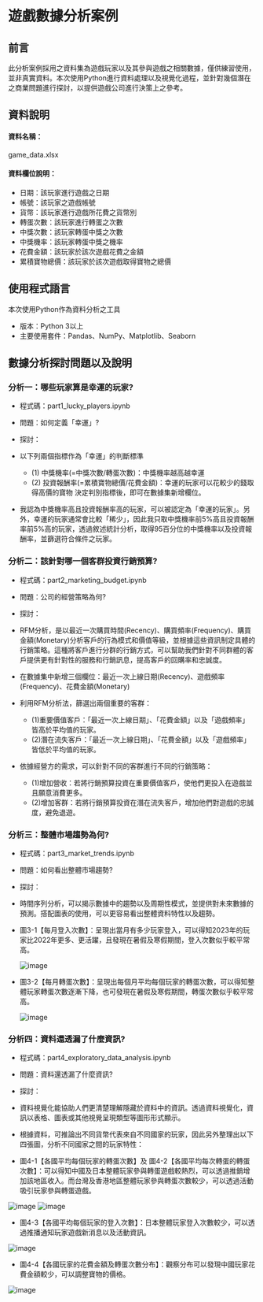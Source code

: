 # 遊戲數據分析案例
## 前言
此分析案例採用之資料集為遊戲玩家以及其參與遊戲之相關數據，僅供練習使用，並非真實資料。本次使用Python進行資料處理以及視覺化過程，並針對幾個潛在之商業問題進行探討，以提供遊戲公司進行決策上之參考。
## 資料說明
#### 資料名稱：
game_data.xlsx
#### 資料欄位說明：
* 日期：該玩家進行遊戲之日期
* 帳號：該玩家之遊戲帳號
* 貨幣：該玩家進行遊戲所花費之貨幣別
* 轉蛋次數：該玩家進行轉蛋之次數
* 中獎次數：該玩家轉蛋中獎之次數
* 中獎機率：該玩家轉蛋中獎之機率
* 花費金額：該玩家於該次遊戲花費之金額
* 累積寶物總價：該玩家於該次遊戲取得寶物之總價
## 使用程式語言
本次使用Python作為資料分析之工具
* 版本：Python 3以上
* 主要使用套件：Pandas、NumPy、Matplotlib、Seaborn
## 數據分析探討問題以及說明
### 分析一：哪些玩家算是幸運的玩家?
* 程式碼：part1_lucky_players.ipynb
* 問題：如何定義「幸運」?
* 探討：
* 以下列兩個指標作為「幸運」的判斷標準
  * (1) 中獎機率(=中獎次數/轉蛋次數)：中獎機率越高越幸運
  * (2) 投資報酬率(=累積寶物總價/花費金額)：幸運的玩家可以花較少的錢取得高價的寶物
  決定判別指標後，即可在數據集新增欄位。    
  
* 我認為中獎機率高且投資報酬率高的玩家，可以被認定為「幸運的玩家」。另外，幸運的玩家通常會比較「稀少」，因此我只取中獎機率前5%高且投資報酬率前5%高的玩家，透過敘述統計分析，取得95百分位的中獎機率以及投資報酬率，並篩選符合條件之玩家。

### 分析二：該針對哪一個客群投資行銷預算?
* 程式碼：part2_marketing_budget.ipynb
* 問題：公司的經營策略為何?
* 探討：
* RFM分析，是以最近一次購買時間(Recency)、購買頻率(Frequency)、購買金額(Monetary)分析客戶的行為模式和價值等級，並根據這些資訊制定具體的行銷策略。這種將客戶進行分群的行銷方式，可以幫助我們針對不同群體的客戶提供更有針對性的服務和行銷訊息，提高客戶的回購率和忠誠度。

* 在數據集中新增三個欄位：最近一次上線日期(Recency)、遊戲頻率(Frequency)、花費金額(Monetary)

* 利用RFM分析法，篩選出兩個重要的客群：
  * (1)重要價值客戶：「最近一次上線日期」、「花費金額」以及「遊戲頻率」皆高於平均值的玩家。
  * (2)潛在流失客戶：「最近一次上線日期」、「花費金額」以及「遊戲頻率」皆低於平均值的玩家。

* 依據經營方的需求，可以針對不同的客群進行不同的行銷策略：
  * (1)增加營收：若將行銷預算投資在重要價值客戶，使他們更投入在遊戲並且願意消費更多。
  * (2)增加客群：若將行銷預算投資在潛在流失客戶，增加他們對遊戲的忠誠度，避免退遊。

### 分析三：整體市場趨勢為何?
* 程式碼：part3_market_trends.ipynb
* 問題：如何看出整體市場趨勢?
* 探討：
* 時間序列分析，可以揭示數據中的趨勢以及周期性模式，並提供對未來數據的預測。搭配圖表的使用，可以更容易看出整體資料特性以及趨勢。

* 圖3-1【每月登入次數】：呈現出當月有多少玩家登入，可以得知2023年的玩家比2022年更多、更活躍，且發現在暑假及寒假期間，登入次數似乎較平常高。
  
  ![image](https://github.com/szanwadeekap/python_project/blob/main/3-1.png)
* 圖3-2【每月轉蛋次數】：呈現出每個月平均每個玩家的轉蛋次數，可以得知整體玩家轉蛋次數逐漸下降，也可發現在暑假及寒假期間，轉蛋次數似乎較平常高。
  
  ![image](https://github.com/szanwadeekap/python_project/blob/main/3-2.png)

### 分析四：資料還透漏了什麼資訊?
* 程式碼：part4_exploratory_data_analysis.ipynb
* 問題：資料還透漏了什麼資訊?
* 探討：
* 資料視覺化能協助人們更清楚理解隱藏於資料中的資訊。透過資料視覺化，資訊以表格、圖表或其他視覺呈現類型等圖形形式顯示。

* 根據資料，可推論出不同貨幣代表來自不同國家的玩家，因此另外整理出以下四張圖，分析不同國家之間的玩家特性：
* 圖4-1【各國平均每個玩家的轉蛋次數】及 圖4-2【各國平均每次轉蛋的轉蛋次數】：可以得知中國及日本整體玩家參與轉蛋遊戲較熱烈，可以透過推銷增加該地區收入。而台灣及香港地區整體玩家參與轉蛋次數較少，可以透過活動吸引玩家參與轉蛋遊戲。

![image](https://github.com/szanwadeekap/python_project/blob/main/4-1.png)
![image](https://github.com/szanwadeekap/python_project/blob/main/4-2.png)
  
* 圖4-3【各國平均每個玩家的登入次數】：日本整體玩家登入次數較少，可以透過推播通知玩家遊戲新消息以及活動資訊。

![image](https://github.com/szanwadeekap/python_project/blob/main/4-3.png)
  
* 圖4-4【各國玩家的花費金額及轉蛋次數分布】：觀察分布可以發現中國玩家花費金額較少，可以調整寶物的價格。
  
![image](https://github.com/szanwadeekap/python_project/blob/main/4-4.png)
  
